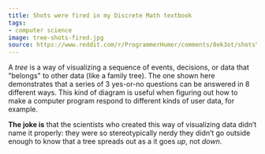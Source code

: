 ```yaml
---
title: Shots were fired in my Discrete Math textbook
tags:
- computer science
image: tree-shots-fired.jpg
source: https://www.reddit.com/r/ProgrammerHumor/comments/8ek3ot/shots\_were\_fired\_in\_my\_discrete\_math\_textbook/
---
```


A _tree_ is a way of visualizing a sequence of events, decisions, or data that "belongs" to other data (like a family tree). The one shown here demonstrates that a series of 3 yes-or-no questions can be answered in 8 different ways. This kind of diagram is useful when figuring out how to make a computer program respond to different kinds of user data, for example.

**The joke is** that the scientists who created this way of visualizing data didn’t name it properly: they were so stereotypically nerdy they didn’t go outside enough to know that a tree spreads out as a it goes _up_, not _down_.